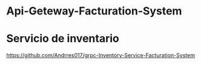 # Api-Geteway-Facturation-System

# Servicio de inventario 
https://github.com/Andrres017/grpc-Inventory-Service-Facturation-System
